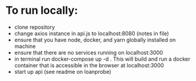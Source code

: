 # To run locally:

- clone repository
- change axios instance in api.js to localhost:8080 (notes in file)
- ensure that you have node, docker, and yarn globally installed on machine
- ensure that there are no services running on localhost:3000
- in terminal run docker-compose up -d . This will build and run a docker container that is accessible in the browser at localhost:3000
- start up api (see readme on loanprobe)
